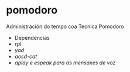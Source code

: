 # pomodoro
Administración do tempo coa Tecnica Pomodoro

* Dependencias
* *rpl*
* *yad*
* *aosd-cat*
* *aplay e espeak para as mensaxes de voz*
